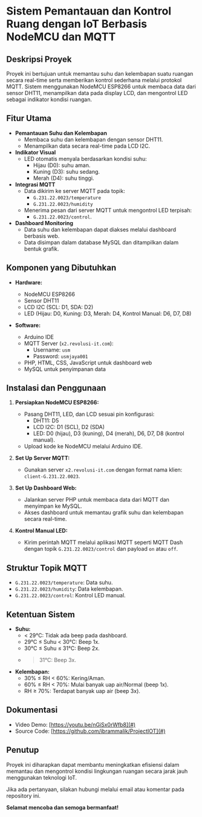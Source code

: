 # Sistem Pemantauan dan Kontrol Ruang dengan IoT Berbasis NodeMCU dan MQTT

## Deskripsi Proyek

Proyek ini bertujuan untuk memantau suhu dan kelembapan suatu ruangan secara real-time serta memberikan kontrol sederhana melalui protokol MQTT. Sistem menggunakan NodeMCU ESP8266 untuk membaca data dari sensor DHT11, menampilkan data pada display LCD, dan mengontrol LED sebagai indikator kondisi ruangan.

## Fitur Utama

- **Pemantauan Suhu dan Kelembapan**
  - Membaca suhu dan kelembapan dengan sensor DHT11.
  - Menampilkan data secara real-time pada LCD I2C.
- **Indikator Visual**
  - LED otomatis menyala berdasarkan kondisi suhu:
    - Hijau (D0): suhu aman.
    - Kuning (D3): suhu sedang.
    - Merah (D4): suhu tinggi.
- **Integrasi MQTT**
  - Data dikirim ke server MQTT pada topik:
    - `G.231.22.0023/temperature`
    - `G.231.22.0023/humidity`
  - Menerima pesan dari server MQTT untuk mengontrol LED terpisah:
    - `G.231.22.0023/control`.
- **Dashboard Monitoring**
  - Data suhu dan kelembapan dapat diakses melalui dashboard berbasis web.
  - Data disimpan dalam database MySQL dan ditampilkan dalam bentuk grafik.

## Komponen yang Dibutuhkan

- **Hardware:**

  - NodeMCU ESP8266
  - Sensor DHT11
  - LCD I2C (SCL: D1, SDA: D2)
  - LED (Hijau: D0, Kuning: D3, Merah: D4, Kontrol Manual: D6, D7, D8)

- **Software:**
  - Arduino IDE
  - MQTT Server (`x2.revolusi-it.com`):
    - Username: `usm`
    - Password: `usmjaya001`
  - PHP, HTML, CSS, JavaScript untuk dashboard web
  - MySQL untuk penyimpanan data

## Instalasi dan Penggunaan

1. **Persiapkan NodeMCU ESP8266:**

   - Pasang DHT11, LED, dan LCD sesuai pin konfigurasi:
     - DHT11: D5
     - LCD I2C: D1 (SCL), D2 (SDA)
     - LED: D0 (hijau), D3 (kuning), D4 (merah), D6, D7, D8 (kontrol manual).
   - Upload kode ke NodeMCU melalui Arduino IDE.

2. **Set Up Server MQTT:**

   - Gunakan server `x2.revolusi-it.com` dengan format nama klien: `client-G.231.22.0023`.

3. **Set Up Dashboard Web:**

   - Jalankan server PHP untuk membaca data dari MQTT dan menyimpan ke MySQL.
   - Akses dashboard untuk memantau grafik suhu dan kelembapan secara real-time.

4. **Kontrol Manual LED:**
   - Kirim perintah MQTT melalui aplikasi MQTT seperti MQTT Dash dengan topik `G.231.22.0023/control` dan payload `on` atau `off`.

## Struktur Topik MQTT

- `G.231.22.0023/temperature`: Data suhu.
- `G.231.22.0023/humidity`: Data kelembapan.
- `G.231.22.0023/control`: Kontrol LED manual.

## Ketentuan Sistem

- **Suhu:**
  - < 29°C: Tidak ada beep pada dashboard.
  - 29°C ≤ Suhu < 30°C: Beep 1x.
  - 30°C ≤ Suhu ≤ 31°C: Beep 2x.
  - > 31°C: Beep 3x.
- **Kelembapan:**
  - 30% ≤ RH < 60%: Kering/Aman.
  - 60% ≤ RH < 70%: Mulai banyak uap air/Normal (beep 1x).
  - RH ≥ 70%: Terdapat banyak uap air (beep 3x).

## Dokumentasi

- Video Demo: [https://youtu.be/nGiSx0rWfb8](#)
- Source Code: [https://github.com/ibrammalik/ProjectIOT](#)

## Penutup

Proyek ini diharapkan dapat membantu meningkatkan efisiensi dalam memantau dan mengontrol kondisi lingkungan ruangan secara jarak jauh menggunakan teknologi IoT.

Jika ada pertanyaan, silakan hubungi melalui email atau komentar pada repository ini.

**Selamat mencoba dan semoga bermanfaat!**

